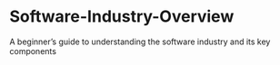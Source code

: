 # Software-Industry-Overview
A beginner’s guide to understanding the software industry and its key components

